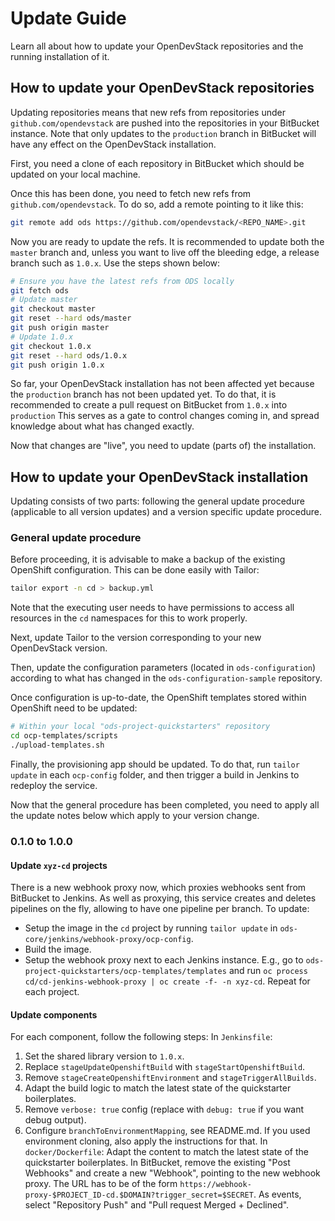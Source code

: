 # Update Guide

Learn all about how to update your OpenDevStack repositories and the running
installation of it.

## How to update your OpenDevStack repositories

Updating repositories means that new refs from repositories under
`github.com/opendevstack` are pushed into the repositories in your BitBucket
instance. Note that only updates to the `production` branch in BitBucket will
have any effect on the OpenDevStack installation.

First, you need a clone of each repository in BitBucket which should be updated
on your local machine.

Once this has been done, you need to fetch new refs from
`github.com/opendevstack`. To do so, add a remote pointing to it like this:

```sh
git remote add ods https://github.com/opendevstack/<REPO_NAME>.git
```

Now you are ready to update the refs. It is recommended to update both the
`master` branch and, unless you want to live off the bleeding edge, a release
branch such as `1.0.x`. Use the steps shown below:

```sh
# Ensure you have the latest refs from ODS locally
git fetch ods
# Update master
git checkout master
git reset --hard ods/master
git push origin master
# Update 1.0.x
git checkout 1.0.x
git reset --hard ods/1.0.x
git push origin 1.0.x
```

So far, your OpenDevStack installation has not been affected yet because the
`production` branch has not been updated yet. To do that, it is recommended to
create a pull request on BitBucket from `1.0.x` into `production` This serves
as a gate to control changes coming in, and spread knowledge about what has
changed exactly.

Now that changes are "live", you need to update (parts of) the installation.


## How to update your OpenDevStack installation

Updating consists of two parts: following the general update procedure
(applicable to all version updates) and a version specific update procedure.


### General update procedure

Before proceeding, it is advisable to make a backup of the existing OpenShift
configuration. This can be done easily with Tailor:

```sh
tailor export -n cd > backup.yml
```

Note that the executing user needs to have permissions to access all resources
in the `cd` namespaces for this to work properly.

Next, update Tailor to the version corresponding to your new OpenDevStack
version.

Then, update the configuration parameters (located in `ods-configuration`)
according to what has changed in the `ods-configuration-sample` repository.

Once configuration is up-to-date, the OpenShift templates stored within
OpenShift need to be updated:

```sh
# Within your local "ods-project-quickstarters" repository
cd ocp-templates/scripts
./upload-templates.sh
```

Finally, the provisioning app should be updated. To do that, run `tailor update`
in each `ocp-config` folder, and then trigger a build in Jenkins to redeploy the
service.

Now that the general procedure has been completed, you need to apply all the
update notes below which apply to your version change.

### 0.1.0 to 1.0.0

#### Update `xyz-cd` projects
There is a new webhook proxy now, which proxies webhooks sent from BitBucket to
Jenkins. As well as proxying, this service creates and deletes pipelines on the
fly, allowing to have one pipeline per branch. To update:
* Setup the image in the `cd` project by running `tailor update` in
  `ods-core/jenkins/webhook-proxy/ocp-config`.
* Build the image.
* Setup the  webhook proxy next to each Jenkins instance. E.g., go to
  `ods-project-quickstarters/ocp-templates/templates` and run
  `oc process cd/cd-jenkins-webhook-proxy | oc create -f- -n xyz-cd`. Repeat for
  each project.

#### Update components
For each component, follow the following steps:
In `Jenkinsfile`:
1. Set the shared library version to `1.0.x`.
2. Replace `stageUpdateOpenshiftBuild` with `stageStartOpenshiftBuild`.
3. Remove `stageCreateOpenshiftEnvironment` and `stageTriggerAllBuilds`.
4. Adapt the build logic to match the latest state of the quickstarter
   boilerplates.
5. Remove `verbose: true` config (replace with `debug: true` if you want debug
   output).
6. Configure `branchToEnvironmentMapping`, see README.md. If you used
   environment cloning, also apply the instructions for that.
In `docker/Dockerfile`:
Adapt the content to match the latest state of the quickstarter boilerplates.
In BitBucket, remove the existing "Post Webhooks" and create a new "Webhook",
pointing to the new webhook proxy. The URL has to be of the form
`https://webhook-proxy-$PROJECT_ID-cd.$DOMAIN?trigger_secret=$SECRET`. As
events, select "Repository Push" and "Pull request Merged + Declined".
